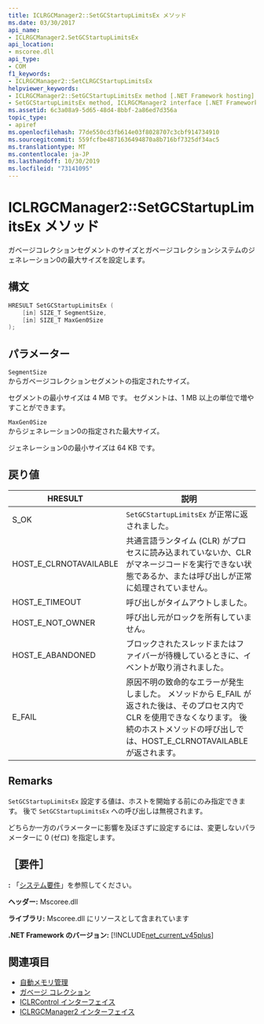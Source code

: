 ```yaml
---
title: ICLRGCManager2::SetGCStartupLimitsEx メソッド
ms.date: 03/30/2017
api_name:
- ICLRGCManager2.SetGCStartupLimitsEx
api_location:
- mscoree.dll
api_type:
- COM
f1_keywords:
- ICLRGCManager2::SetCLRGCStartupLimitsEx
helpviewer_keywords:
- ICLRGCManager2::SetGCStartupLimitsEx method [.NET Framework hosting]
- SetGCStartupLimitsEx method, ICLRGCManager2 interface [.NET Framework hosting]
ms.assetid: 6c3a08a9-5d65-48d4-8bbf-2a86ed7d356a
topic_type:
- apiref
ms.openlocfilehash: 77de550cd3fb614e03f8028707c3cbf914734910
ms.sourcegitcommit: 559fcfbe4871636494870a8b716bf7325df34ac5
ms.translationtype: MT
ms.contentlocale: ja-JP
ms.lasthandoff: 10/30/2019
ms.locfileid: "73141095"
---
```

# <a name="iclrgcmanager2setgcstartuplimitsex-method"></a>ICLRGCManager2::SetGCStartupLimitsEx メソッド
ガベージコレクションセグメントのサイズとガベージコレクションシステムのジェネレーション0の最大サイズを設定します。  
  
## <a name="syntax"></a>構文  
  
```cpp  
HRESULT SetGCStartupLimitsEx (  
    [in] SIZE_T SegmentSize,   
    [in] SIZE_T MaxGen0Size  
);  
```  
  
## <a name="parameters"></a>パラメーター  
 `SegmentSize`  
 からガベージコレクションセグメントの指定されたサイズ。  
  
 セグメントの最小サイズは 4 MB です。 セグメントは、1 MB 以上の単位で増やすことができます。  
  
 `MaxGen0Size`  
 からジェネレーション0の指定された最大サイズ。  
  
 ジェネレーション0の最小サイズは 64 KB です。  
  
## <a name="return-value"></a>戻り値  
  
|HRESULT|説明|  
|-------------|-----------------|  
|S_OK|`SetGCStartupLimitsEx` が正常に返されました。|  
|HOST_E_CLRNOTAVAILABLE|共通言語ランタイム (CLR) がプロセスに読み込まれていないか、CLR がマネージコードを実行できない状態であるか、または呼び出しが正常に処理されていません。|  
|HOST_E_TIMEOUT|呼び出しがタイムアウトしました。|  
|HOST_E_NOT_OWNER|呼び出し元がロックを所有していません。|  
|HOST_E_ABANDONED|ブロックされたスレッドまたはファイバーが待機しているときに、イベントが取り消されました。|  
|E_FAIL|原因不明の致命的なエラーが発生しました。 メソッドから E_FAIL が返された後は、そのプロセス内で CLR を使用できなくなります。 後続のホストメソッドの呼び出しでは、HOST_E_CLRNOTAVAILABLE が返されます。|  
  
## <a name="remarks"></a>Remarks  
 `SetGCStartupLimitsEx` 設定する値は、ホストを開始する前にのみ指定できます。 後で `SetGCStartupLimitsEx` への呼び出しは無視されます。  
  
 どちらか一方のパラメーターに影響を及ぼさずに設定するには、変更しないパラメーターに 0 (ゼロ) を指定します。  
  
## <a name="requirements"></a>［要件］  
 **:** 「[システム要件](../../../../docs/framework/get-started/system-requirements.md)」を参照してください。  
  
 **ヘッダー:** Mscoree.dll  
  
 **ライブラリ:** Mscoree.dll にリソースとして含まれています  
  
 **.NET Framework のバージョン:** [!INCLUDE[net_current_v45plus](../../../../includes/net-current-v45plus-md.md)]  
  
## <a name="see-also"></a>関連項目

- [自動メモリ管理](../../../standard/automatic-memory-management.md)
- [ガベージ コレクション](../../../standard/garbage-collection/index.md)
- [ICLRControl インターフェイス](../../../../docs/framework/unmanaged-api/hosting/iclrcontrol-interface.md)
- [ICLRGCManager2 インターフェイス](../../../../docs/framework/unmanaged-api/hosting/iclrgcmanager2-interface.md)

